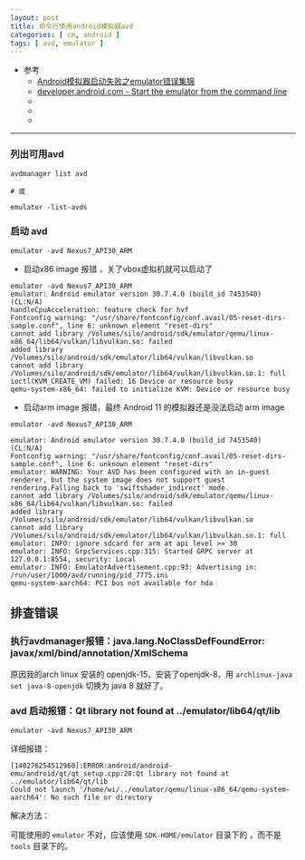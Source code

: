 ```yaml
---
layout: post
title: 命令行使用android模拟器avd
categories: [ cm, android ]
tags: [ avd, emulator ]
---
```


* 参考
  * [Android模拟器启动失败之emulator错误集锦](http://www.dongchunlin.com/2017/07/24/emulator-error-fail/)
  * [developer.android.com - Start the emulator from the command line](https://developer.android.com/studio/run/emulator-commandline)
  * []()
  * []()
  * []()
---



### 列出可用avd

~~~ shell
avdmanager list avd

# 或

emulator -list-avds
~~~


### 启动 avd

~~~ shell
emulator -avd Nexus7_API30_ARM
~~~


* 启动x86 image 报错 ，关了vbox虚拟机就可以启动了

~~~
emulator -avd Nexus7_API30_ARM
emulator: Android emulator version 30.7.4.0 (build_id 7453540) (CL:N/A)
handleCpuAcceleration: feature check for hvf
Fontconfig warning: "/usr/share/fontconfig/conf.avail/05-reset-dirs-sample.conf", line 6: unknown element "reset-dirs"
cannot add library /Volumes/silo/android/sdk/emulator/qemu/linux-x86_64/lib64/vulkan/libvulkan.so: failed
added library /Volumes/silo/android/sdk/emulator/lib64/vulkan/libvulkan.so
cannot add library /Volumes/silo/android/sdk/emulator/lib64/vulkan/libvulkan.so.1: full
ioctl(KVM_CREATE_VM) failed: 16 Device or resource busy
qemu-system-x86_64: failed to initialize KVM: Device or resource busy
~~~


* 启动arm image 报错，最终 Android 11 的模拟器还是没法启动 arm image

~~~
emulator -avd Nexus7_API30_ARM

emulator: Android emulator version 30.7.4.0 (build_id 7453540) (CL:N/A)
Fontconfig warning: "/usr/share/fontconfig/conf.avail/05-reset-dirs-sample.conf", line 6: unknown element "reset-dirs"
emulator: WARNING: Your AVD has been configured with an in-guest renderer, but the system image does not support guest rendering.Falling back to 'swiftshader_indirect' mode.
cannot add library /Volumes/silo/android/sdk/emulator/qemu/linux-x86_64/lib64/vulkan/libvulkan.so: failed
added library /Volumes/silo/android/sdk/emulator/lib64/vulkan/libvulkan.so
cannot add library /Volumes/silo/android/sdk/emulator/lib64/vulkan/libvulkan.so.1: full
emulator: INFO: ignore sdcard for arm at api level >= 30
emulator: INFO: GrpcServices.cpp:315: Started GRPC server at 127.0.0.1:8554, security: Local
emulator: INFO: EmulatorAdvertisement.cpp:93: Advertising in: /run/user/1000/avd/running/pid_7775.ini
qemu-system-aarch64: PCI bus not available for hda
~~~





## 排查错误

### 执行avdmanager报错：java.lang.NoClassDefFoundError: javax/xml/bind/annotation/XmlSchema

原因我的arch linux 安装的 openjdk-15，安装了openjdk-8，用 `archlinux-java set java-8-openjdk` 切换为 java 8 就好了。



### avd 启动报错：Qt library not found at ../emulator/lib64/qt/lib

~~~ shell
emulator -avd Nexus7_API30_ARM
~~~


详细报错：

~~~
[140276254512960]:ERROR:android/android-emu/android/qt/qt_setup.cpp:28:Qt library not found at ../emulator/lib64/qt/lib
Could not launch '/home/wi/../emulator/qemu/linux-x86_64/qemu-system-aarch64': No such file or directory
~~~

解决方法：

可能使用的 `emulator` 不对，应该使用 `SDK-HOME/emulator` 目录下的 ，而不是 `tools` 目录下的。








































































